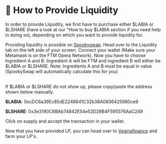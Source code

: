 # 🔵 How to Provide Liquidity

In order to provide Liquidity, we first have to purchase either $LABIA or $LSHARE (have a look at our "How to buy $LABIA section if you need help in doing so), depending on which you want to provide liquidity for.

Providing liquidity is possible on [Spookyswap](https://spookyswap.finance/swap). Head over to the Liquidity tab on the left side of your screen. Connect your wallet (Make sure your Metamask is on the FTM Opera Network). Now you have to choose Ingredient A and B. Ingredient A will be FTM and ingredient B will either be $LABIA or $LSHARE. Note: Ingredients A and B must be equal in value (SpookySwap will automatically calculate this for you)

\
If $LABIA or $LSHARE do not show up, please copy/paste the address shown below manually.

**$LABIA**: 0xcDC6a39Ec85dE2248641C32b38A0836425980ce9

**$LSHARE**: 0x3e3190C6BAb74842E54e52D28B4F595576AaC249

Click on supply and accept the transaction in your wallet.

Now that you have provided LP, you can head over to [Vaginafinance](https://vaginafinance.app) and farm your LP's.
